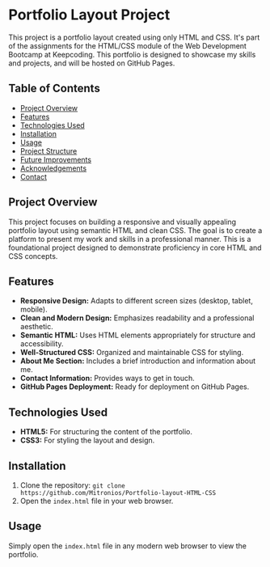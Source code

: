 # Portfolio Layout Project

This project is a portfolio layout created using only HTML and CSS. It's part of the assignments for the HTML/CSS module of the Web Development Bootcamp at Keepcoding. This portfolio is designed to showcase my skills and projects, and will be hosted on GitHub Pages.

## Table of Contents

- [Project Overview](#project-overview)
- [Features](#features)
- [Technologies Used](#technologies-used)
- [Installation](#installation)
- [Usage](#usage)
- [Project Structure](#project-structure)
- [Future Improvements](#future-improvements)
- [Acknowledgements](#acknowledgements)
- [Contact](#contact)

## Project Overview

This project focuses on building a responsive and visually appealing portfolio layout using semantic HTML and clean CSS. The goal is to create a platform to present my work and skills in a professional manner. This is a foundational project designed to demonstrate proficiency in core HTML and CSS concepts.

## Features

- **Responsive Design:** Adapts to different screen sizes (desktop, tablet, mobile).
- **Clean and Modern Design:** Emphasizes readability and a professional aesthetic.
- **Semantic HTML:** Uses HTML elements appropriately for structure and accessibility.
- **Well-Structured CSS:** Organized and maintainable CSS for styling.
- **About Me Section:** Includes a brief introduction and information about me.
- **Contact Information:** Provides ways to get in touch.
- **GitHub Pages Deployment:** Ready for deployment on GitHub Pages.

## Technologies Used

- **HTML5:** For structuring the content of the portfolio.
- **CSS3:** For styling the layout and design.

## Installation

1.  Clone the repository: `git clone https://github.com/Mitronios/Portfolio-layout-HTML-CSS`
2.  Open the `index.html` file in your web browser.

## Usage

Simply open the `index.html` file in any modern web browser to view the portfolio.
